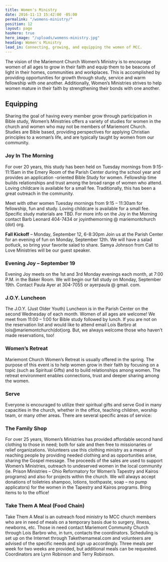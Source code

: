 ```yaml
---
title: Women's Ministry
date: 2016-11-13 15:42:00 -05:00
permalink: "/womens-ministry/"
position: 12
layout: page
hasHero: true
hero_image: "/uploads/womens-ministry.jpg"
heading: Women's Ministry
lead_in: Connecting, growing, and equipping the women of MCC.
---
```


The vision of the Mariemont Church Women’s Ministry is to encourage women of all ages to grow in their faith and equip them to be beacons of light in their homes, communities and workplaces. This is accomplished by providing opportunities for growth through study, service and warm fellowship with one another. Additionally, Women’s Ministries strives to help women mature in their faith by strengthening their bonds with one another.

## Equipping

Sharing the goal of having every member grow through participation in Bible study, Women’s Ministries offers a variety of studies for women in the church and women who may not be members of Mariemont Church. Studies are Bible based, providing perspectives for applying Christian principles to a woman’s life, and are typically taught by women from our community.

### Joy In The Morning
For over 20 years, this study has been held on Tuesday mornings from 9:15-11:15am in the Emery Room of the Parish Center during the school year and provides an application -oriented Bible Study for women. Fellowship time builds relationships and trust among the broad range of women who attend. Loving childcare is available for a small fee. Traditionally, this has been a great outreach in the community.

Meet with other women Tuesday mornings from 9:15 – 11:30am for fellowship, fun and study.  Loving childcare is available for a small fee. Specific study materials are TBD.
For more info on the Joy in the Morning contact Barb Leonard 404-7434 or joyinthemorning @ mariemontchurch (dot) org.

**Fall Kickoff** – Monday, September 12, 6-8:30pm
Join us at the Parish Center for an evening of fun on Monday, September 12th. We will have a salad potluck, so bring your favorite salad to share. Samya Johnson from Call to Love Ministries will be our guest speaker.

### Evening Joy – September 19

Evening Joy meets on the 1st and 3rd Monday evenings each month, at 7:00 P.M. in the Baker Room. We will begin our fall study on Monday, September 19th. Contact Paula Ayer at 304-7055 or ayerpaula @ gmail. com.

### J.O.Y. Luncheon

The J.O.Y. (Just Older Youth) Luncheon is in the Parish Center on the second Wednesday of each month. Women of all ages are welcome! We meet from 11:00 – 1:00 for Bible study followed by lunch. If you are not on the reservation list and would like to attend email Lois Barbro at lois@mariemontchurch(dot)org.  But, we always welcome those who haven’t made reservations, too!

### Women’s Retreat

Mariemont Church Women’s Retreat is usually offered in the spring. The purpose of this event is to help women grow in their faith by focusing on a topic (such as Spiritual Gifts) and to build relationships among women. The retreat environment enables connections, trust and deeper sharing among the women.

### Serve

Everyone is encouraged to utilize their spiritual gifts and serve God in many capacities in the church, whether in the office, teaching children, worship team, or many other areas. There are several specific areas of service:

### The Family Shop

For over 25 years, Women’s Ministries has provided affordable second hand clothing to those in need; both for sale and then free to missionaries or relief organizations. Volunteers use this clothing ministry as a means of reaching people by providing needed clothing and as opportunities arise, sharing the Gospel message. The proceeds of the sales are used to support Women’s Ministries, outreach to undeserved women in the local community (ie. Prison Ministries – Ohio Reformatory for Women’s Tapestry and Kairos programs) and also for projects within the church. We will always accept donations of toiletries shampoo, lotions, toothpaste, soap – no pump applicators) for the women in the Tapestry and Kairos programs. Bring items to to the office!

### Take Them A Meal (Food Chain)

Take Them A Meal is an outreach food ministry to MCC church members who are in need of meals on a temporary basis due to surgery, illness, newborns, etc. Those in need contact Mariemont Community Church through Lois Barbro who, in turn, contacts the coordinators. Scheduling is set up on the Internet through Takethemameal.com and volunteers are advised of the specific needs and sign up accordingly. Three meals per week for two weeks are provided, but additional meals can be requested. Coordinators are Lynn Robinson and Terry Robinson.
